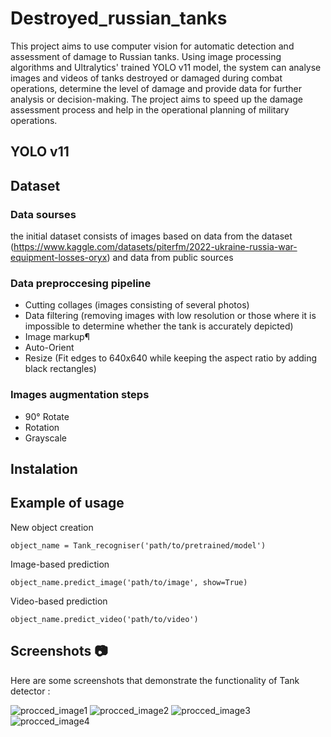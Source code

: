 # Destroyed_russian_tanks

This project aims to use computer vision for automatic detection and assessment of damage to Russian tanks. Using image processing algorithms and Ultralytics' trained YOLO v11 model, the system can analyse images and videos of tanks destroyed or damaged during combat operations, determine the level of damage and provide data for further analysis or decision-making. The project aims to speed up the damage assessment process and help in the operational planning of military operations.

## YOLO v11



## Dataset
### Data sourses 
the initial dataset consists of images based on data from the dataset (https://www.kaggle.com/datasets/piterfm/2022-ukraine-russia-war-equipment-losses-oryx) and data from public sources

### Data preproccesing pipeline
- Cutting collages (images consisting of several photos)
- Data filtering
(removing images with low resolution
or those where it is impossible to determine
whether the tank is accurately depicted)
- Image markup¶
- Auto-Orient
- Resize (Fit edges to 640x640 while keeping the aspect ratio by adding black rectangles)

### Images augmentation steps 
- 90° Rotate 
- Rotation
- Grayscale

## Instalation


## Example of usage
New object creation 
```
object_name = Tank_recogniser('path/to/pretrained/model')
```

Image-based prediction 
```
object_name.predict_image('path/to/image', show=True)
```

Video-based prediction
```
object_name.predict_video('path/to/video') 
```

## Screenshots 📷
Here are some screenshots that demonstrate the functionality of Tank detector :

![procced_image1](https://github.com/user-attachments/assets/fe4e0dcf-c46e-4901-bce0-86d6ecce9b9a)
![procced_image2](https://github.com/user-attachments/assets/84af7b34-7fb1-4413-ab67-fb0ddb90017d)
![procced_image3](https://github.com/user-attachments/assets/3557dabf-9cf3-4c31-b88d-426690ad163a)
![procced_image4](https://github.com/user-attachments/assets/2658a12a-bce1-48dc-a943-7256be8f6168)

